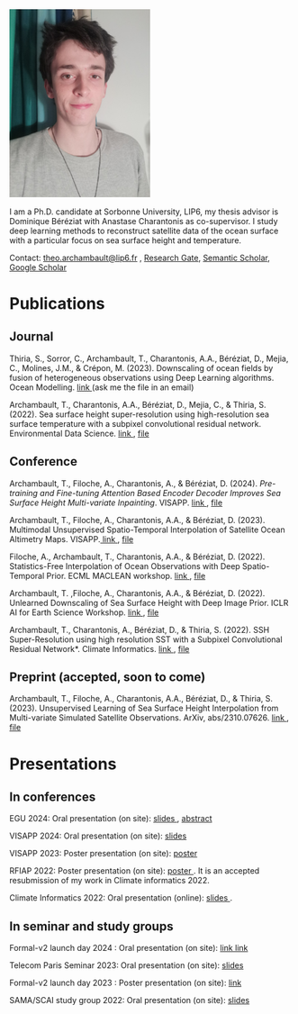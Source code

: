<img src='Theoarchambault.jpeg' width='250'>

I am a Ph.D. candidate at Sorbonne University, LIP6, my thesis advisor is Dominique Béréziat with Anastase Charantonis as co-supervisor. I study deep learning methods to reconstruct satellite data of the ocean surface with a particular focus on sea surface height and temperature. 
 
Contact: <a href="mailto:theo.archambault@lip6.fr">theo.archambault@lip6.fr</a> , <a href="https://www.researchgate.net/profile/Theo-Archambault" target="_blank">Research Gate</a>,  <a href="https://www.semanticscholar.org/author/Th%C3%A9o-Archambault/1387907072" target="_blank">Semantic Scholar</a>, <a href="https://scholar.google.com/citations?user=Lb0HoBkAAAAJ&hl=fr" target="_blank">Google Scholar</a>

# Publications

## Journal

Thiria, S., Sorror, C., Archambault, T., Charantonis, A.A., Béréziat, D., Mejia, C., Molines, J.M., & Crépon, M. (2023). Downscaling of ocean fields by fusion of heterogeneous observations using Deep Learning algorithms. Ocean Modelling. <a href="https://www.sciencedirect.com/science/article/pii/S146350032300015X?via%3Dihub" target="_blank"> link </a> (ask me the file in an email)

Archambault, T., Charantonis, A.A., Béréziat, D., Mejia, C., & Thiria, S. (2022). Sea surface height super-resolution using high-resolution sea surface temperature with a subpixel convolutional residual network. Environmental Data Science. <a href="https://www.cambridge.org/core/journals/environmental-data-science/article/sea-surface-height-superresolution-using-highresolution-sea-surface-temperature-with-a-subpixel-convolutional-residual-network/D63D5B6E5A7DEF18D8743E6CCD4D5FBC" target="_blank"> link </a>, <a href="https://github.com/theoarchambault/theoarchambault.github.io/blob/main/articles/EDS2022.pdf" target="_blank"> file </a> 



## Conference

Archambault, T., Filoche, A., Charantonis, A., & Béréziat, D. (2024). *Pre-training and Fine-tuning Attention Based Encoder Decoder Improves Sea Surface Height Multi-variate Inpainting*. VISAPP. <a href="https://doi.org/DOI: 10.5220/0012357400003660" target="_blank"> link </a>, <a href="https://github.com/theoarchambault/theoarchambault.github.io/blob/main/articles/VISAPP2024.pdf" target="_blank"> file </a> 


Archambault, T., Filoche, A., Charantonis, A.A., & Béréziat, D. (2023). Multimodal Unsupervised Spatio-Temporal Interpolation of Satellite Ocean Altimetry Maps. VISAPP.<a href="https://www.scitepress.org/Link.aspx?doi=10.5220/0011620100003417" target="_blank"> link </a> , <a href="https://github.com/theoarchambault/theoarchambault.github.io/blob/main/articles/VISAPP2023.pdf" target="_blank"> file </a> 

Filoche, A., Archambault, T., Charantonis, A.A., & Béréziat, D. (2022). Statistics-Free Interpolation of Ocean Observations with Deep Spatio-Temporal Prior. ECML MACLEAN workshop. <a href="https://www.semanticscholar.org/paper/Statistics-Free-Interpolation-of-Ocean-Observations-Filoche-Archambault/48fe4b7da62991ebc1cf0328c5b349b37fe9c776" target="_blank">link </a>, <a href="https://github.com/theoarchambault/theoarchambault.github.io/blob/main/articles/ECML_MACLEAN2022.pdf" target="_blank"> file </a> 

Archambault, T. ,Filoche, A., Charantonis, A.A., & Béréziat, D. (2022). Unlearned Downscaling of Sea Surface Height with Deep Image Prior. ICLR AI for Earth Science Workshop. <a href="https://hal.sorbonne-universite.fr/hal-03659040/document" target="_blank">link </a>, <a href="https://github.com/theoarchambault/theoarchambault.github.io/blob/main/articles/AI4ES_ICLR2022.pdf" target="_blank"> file </a> 

Archambault, T., Charantonis, A., Béréziat, D., & Thiria, S. (2022). SSH Super-Resolution using high resolution SST with a Subpixel Convolutional Residual Network*. Climate Informatics. <a href="https://www.semanticscholar.org/paper/Sea-surface-height-super-resolution-using-sea-with-Archambault-Charantonis/3784e709ef4b5301e33bbfe119b91c1c7acd0204" target="_blank">link </a>, <a href="https://github.com/theoarchambault/theoarchambault.github.io/blob/main/articles/CI2021.pdf" target="_blank"> file </a> 

## Preprint (accepted, soon to come)

Archambault, T., Filoche, A., Charantonis, A.A., Béréziat, D., & Thiria, S. (2023). Unsupervised Learning of Sea Surface Height Interpolation from Multi-variate Simulated Satellite Observations. ArXiv, abs/2310.07626. <a href="https://essopenarchive.org/users/670252/articles/670372-unsupervised-learning-of-sea-surface-height-interpolation-from-multi-variate-simulated-satellite-observations" target="_blank"> link </a>, <a href="https://github.com/theoarchambault/theoarchambault.github.io/blob/main/articles/JAMES2023_preprint.pdf" target="_blank"> file </a> 


# Presentations

## In conferences

EGU 2024: Oral presentation (on site): <a href="https://github.com/theoarchambault/theoarchambault.github.io/blob/main/presentations/EGU2024.pdf" target="_blank"> slides </a> , <a href="https://github.com/theoarchambault/theoarchambault.github.io/blob/main/abstract/EGU24-17465-print.pdf" target="_blank"> abstract </a> 

VISAPP 2024: Oral presentation (on site): <a href="https://github.com/theoarchambault/theoarchambault.github.io/blob/main/presentations/VISAPP2024.pdf" target="_blank"> slides </a> 

VISAPP 2023: Poster presentation (on site): <a href="https://github.com/theoarchambault/theoarchambault.github.io/blob/main/posters/VISAPP2023_poster.pdf" target="_blank"> poster </a> 

RFIAP 2022: Poster presentation (on site): <a href="https://github.com/theoarchambault/theoarchambault.github.io/blob/main/posters/RFIAP_poster.pdf" target="_blank"> poster </a>. It is an accepted resubmission of my work in Climate informatics 2022.

Climate Informatics 2022: Oral presentation (online): <a href="https://github.com/theoarchambault/theoarchambault.github.io/blob/main/presentations/CI2022.pdf" target="_blank"> slides </a>. 


## In seminar and study groups
Formal-v2 launch day 2024 : Oral presentation (on site): <a href="https://iscd.sorbonne-universite.fr/formal-scientific-day-2024/" target="_blank"> link </a> <a href="https://github.com/theoarchambault/theoarchambault.github.io/blob/main/presentations/FORMAL_2024.pdf" target="_blank"> link </a> 

Telecom Paris Seminar 2023: Oral presentation (on site): <a href="https://github.com/theoarchambault/theoarchambault.github.io/blob/main/presentations/Seminar2024.pdf" target="_blank"> slides </a> 

Formal-v2 launch day 2023 : Poster presentation (on site): <a href="https://iscd.sorbonne-universite.fr/formal-v2-kick-off-march-21st-2023/" target="_blank"> link </a> 

SAMA/SCAI study group 2022: Oral presentation (on site): <a href="https://github.com/theoarchambault/theoarchambault.github.io/blob/main/presentations/SAMA2022.pdf" target="_blank"> slides </a> 














